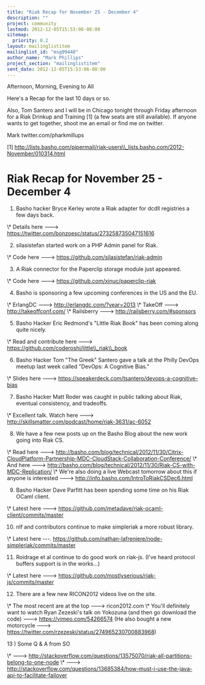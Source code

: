 ```yaml
---
title: "Riak Recap for November 25 - December 4"
description: ""
project: community
lastmod: 2012-12-05T15:53:06-08:00
sitemap:
  priority: 0.2
layout: mailinglistitem
mailinglist_id: "msg09440"
author_name: "Mark Phillips"
project_section: "mailinglistitem"
sent_date: 2012-12-05T15:53:06-08:00
---
```



Afternoon, Morning, Evening to All

Here's a Recap for the last 10 days or so.

Also, Tom Santero and I will be in Chicago tonight through Friday
afternoon for a Riak Drinkup and Training [1] (a few seats are still
available). If anyone wants to get together, shoot me an email or find
me on twitter.

Mark
twitter.com/pharkmillups

[1] 
http://lists.basho.com/pipermail/riak-users\\_lists.basho.com/2012-November/010314.html

Riak Recap for November 25 - December 4
===============================

1) Basho hacker Bryce Kerley wrote a Riak adapter for dcdll registries
a few days back.

\\* Details here ---&gt; https://twitter.com/bonzoesc/status/273258735047151616

2) silasistefan started work on a PHP Admin panel for Riak.

\\* Code here ---&gt; https://github.com/silasistefan/riak-admin

3) A Riak connector for the Paperclip storage module just appeared.

\\* Code here ---&gt; https://github.com/xinuc/paperclip-riak

4) Basho is sponsoring a few upcoming conferences in the US and the EU.

\\* ErlangDC ---&gt; http://erlangdc.com/?year=2013
\\* TakeOff ---&gt; http://takeoffconf.com/
\\* Railsberry ---&gt; http://railsberry.com/#sponsors

5) Basho Hacker Eric Redmond's "Little Riak Book" has been coming
along quite nicely.

\\* Read and contribute here ---&gt; https://github.com/coderoshi/little\\_riak\\_book

6) Basho Hacker Tom "The Greek" Santero gave a talk at the Philly
DevOps meetup last week called "DevOps: A Cognitive Bias."

\\* Slides here ---&gt; https://speakerdeck.com/tsantero/devops-a-cognitive-bias

7) Basho Hacker Matt Roder was caught in public talking about Riak,
eventual consistency, and tradeoffs.

\\* Excellent talk. Watch here ---&gt;
http://skillsmatter.com/podcast/home/riak-3631/ac-6052

8) We have a few new posts up on the Basho Blog about the new work
going into Riak CS.

\\* Read here ---&gt;
http://basho.com/blog/technical/2012/11/30/Citrix-CloudPlatform-Partnership-MDC-CloudStack-Collaboration-Conference/
\\* And here ---&gt;
http://basho.com/blog/technical/2012/11/30/Riak-CS-with-MDC-Replication/
\\* We're also doing a live Webcast tomorrow about this if anyone is
interested ---&gt; http://info.basho.com/IntroToRiakCSDec6.html

9) Basho Hacker Dave Parfitt has been spending some time on his Riak
OCaml client.

\\* Latest here ---&gt; https://github.com/metadave/riak-ocaml-client/commits/master

10) nlf and contributors continue to make simpleriak a more robust library.

\\* Latest here ---.
https://github.com/nathan-lafreniere/node-simpleriak/commits/master

11) Roidrage et al continue to do good work on riak-js. (I've heard
protocol buffers support is in the works...)

\\* Latest here ---&gt; https://github.com/mostlyserious/riak-js/commits/master

12) There are a few new RICON2012 videos live on the site.

\\* The most recent are at the top ---&gt; ricon2012.com
\\* You'll definitely want to watch Ryan Zezeski's talk on Yokozuna (and
then go download the code) ---&gt; https://vimeo.com/54266574 (He also
bought a new motorcycle ---&gt;
https://twitter.com/rzezeski/status/274965230700883968)

13 ) Some Q & A from SO

\\* ---&gt; 
http://stackoverflow.com/questions/13575070/riak-all-partitions-belong-to-one-node
\\* ---&gt; 
http://stackoverflow.com/questions/13685384/how-must-i-use-the-java-api-to-facilitate-failover

